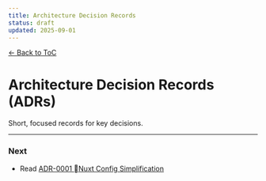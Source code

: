 ```yaml
---
title: Architecture Decision Records
status: draft
updated: 2025-09-01
---
```


[← Back to ToC](../copilot-00-toc.md)

# Architecture Decision Records (ADRs)

Short, focused records for key decisions.

---

### Next
- Read [ADR-0001  Nuxt Config Simplification](./copilot-0001-nuxt-config-simplification.md)
